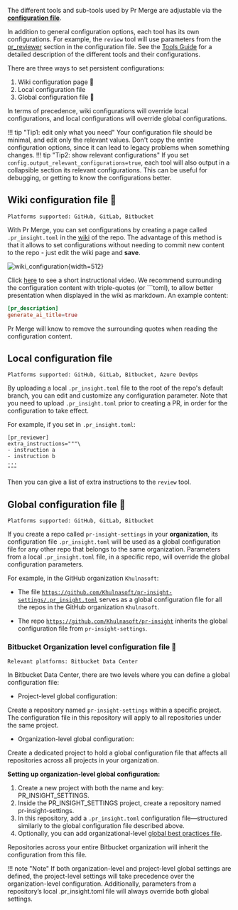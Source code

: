 The different tools and sub-tools used by Pr Merge are adjustable via the **[configuration file](https://github.com/Khulnasoft/pr-insight/blob/main/pr_insight/settings/configuration.toml)**.

In addition to general configuration options, each tool has its own configurations. For example, the `review` tool will use parameters from the [pr_reviewer](https://github.com/Khulnasoft/pr-insight/blob/main/pr_insight/settings/configuration.toml#L16) section in the configuration file.
See the [Tools Guide](https://pr-insight-docs.khulnasoft.com/tools/) for a detailed description of the different tools and their configurations.

There are three ways to set persistent configurations:

1. Wiki configuration page 💎
2. Local configuration file
3. Global configuration file 💎

In terms of precedence, wiki configurations will override local configurations, and local configurations will override global configurations.

!!! tip "Tip1: edit only what you need"
    Your configuration file should be minimal, and edit only the relevant values. Don't copy the entire configuration options, since it can lead to legacy problems when something changes.
!!! tip "Tip2: show relevant configurations"
    If you set `config.output_relevant_configurations=true`, each tool will also output in a collapsible section its relevant configurations. This can be useful for debugging, or getting to know the configurations better.

## Wiki configuration file 💎

`Platforms supported: GitHub, GitLab, Bitbucket`

With Pr Merge, you can set configurations by creating a page called `.pr_insight.toml` in the [wiki](https://github.com/Khulnasoft/pr-insight/wiki/pr_insight.toml) of the repo.
The advantage of this method is that it allows to set configurations without needing to commit new content to the repo - just edit the wiki page and **save**.


![wiki_configuration](https://khulnasoft/images/pr_insight/wiki_configuration.png){width=512}

Click [here](https://khulnasoft/images/pr_insight/wiki_configuration_pr_insight.mp4) to see a short instructional video. We recommend surrounding the configuration content with triple-quotes (or \`\`\`toml), to allow better presentation when displayed in the wiki as markdown.
An example content:

```toml
[pr_description]
generate_ai_title=true
```

Pr Merge will know to remove the surrounding quotes when reading the configuration content.

## Local configuration file

`Platforms supported: GitHub, GitLab, Bitbucket, Azure DevOps`


By uploading a local `.pr_insight.toml` file to the root of the repo's default branch, you can edit and customize any configuration parameter. Note that you need to upload `.pr_insight.toml` prior to creating a PR, in order for the configuration to take effect.

For example, if you set in `.pr_insight.toml`:

```
[pr_reviewer]
extra_instructions="""\
- instruction a
- instruction b
...
"""
```

Then you can give a list of extra instructions to the `review` tool.


## Global configuration file 💎

`Platforms supported: GitHub, GitLab, Bitbucket`

If you create a repo called `pr-insight-settings` in your **organization**, its configuration file `.pr_insight.toml` will be used as a global configuration file for any other repo that belongs to the same organization.
Parameters from a local `.pr_insight.toml` file, in a specific repo, will override the global configuration parameters.

For example, in the GitHub organization `Khulnasoft`:

- The file [`https://github.com/Khulnasoft/pr-insight-settings/.pr_insight.toml`](https://github.com/Khulnasoft/pr-insight-settings/blob/main/.pr_insight.toml)  serves as a global configuration file for all the repos in the GitHub organization `Khulnasoft`.

- The repo [`https://github.com/Khulnasoft/pr-insight`](https://github.com/Khulnasoft/pr-insight/blob/main/.pr_insight.toml) inherits the global configuration file from `pr-insight-settings`.

### Bitbucket Organization level configuration file 💎
`Relevant platforms: Bitbucket Data Center`

In Bitbucket Data Center, there are two levels where you can define a global configuration file:

* Project-level global configuration:

Create a repository named `pr-insight-settings` within a specific project. The configuration file in this repository will apply to all repositories under the same project.

* Organization-level global configuration:

Create a dedicated project to hold a global configuration file that affects all repositories across all projects in your organization.

**Setting up organization-level global configuration:**

1.	Create a new project with both the name and key: PR_INSIGHT_SETTINGS.
2.	Inside the PR_INSIGHT_SETTINGS project, create a repository named pr-insight-settings.
3.	In this repository, add a `.pr_insight.toml` configuration file—structured similarly to the global configuration file described above.
4.	Optionally, you can add organizational-level [global best practices file](https://pr-insight-docs.khulnasoft.com/usage-guide/configuration_options/#global-configuration-file).

Repositories across your entire Bitbucket organization will inherit the configuration from this file.

!!! note "Note"
    If both organization-level and project-level global settings are defined, the project-level settings will take precedence over the organization-level configuration. Additionally, parameters from a repository’s local .pr_insight.toml file will always override both global settings.
